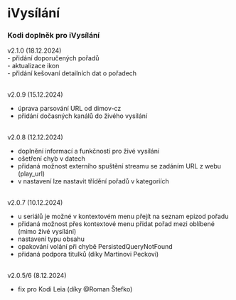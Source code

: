 <h1>iVysílání</h1>
<p>
<h3>Kodi doplněk pro iVysílání</h3>
<p>
v2.1.0 (18.12.2024)<br>
- přidání doporučených pořadů<br>
- aktualizace ikon<br>
- přidání kešovaní detailních dat o pořadech<br><br>

v2.0.9 (15.12.2024)<br>
- úprava parsování URL od dimov-cz<br>
- přidání dočasných kanálů do živého vysílání<br><br>

v2.0.8 (12.12.2024)<br>
- doplnění informací a funkčností pro živé vysílání<br>
- ošetření chyb v datech<br>
- přidaná možnost externího spuštění streamu se zadáním URL z webu (play_url)<br>
- v nastavení lze nastavit třídění pořadů v kategoriích<br><br>

v2.0.7 (10.12.2024)<br>
- u seriálů je možné v kontextovém menu přejít na seznam epizod pořadu<br>
- přidaná možnost přes kontextové menu přidat pořad mezi oblíbené (mimo živé vysílání)<br>
- nastavení typu obsahu<br>
- opakování volání při chybě PersistedQueryNotFound<br>
- přidaná podpora titulků (díky Martinovi Peckovi)<br><br>

v2.0.5/6 (8.12.2024)<br>
- fix pro Kodi Leia (díky @Roman Štefko)<br><br>
</p>

